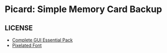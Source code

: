 # Picard: Simple Memory Card Backup

## LICENSE
* [Complete GUI Essential Pack](https://crusenho.itch.io/complete-gui-essential-pack)
* [Pixelated Font](https://www.dafont.com/pixelated.font)